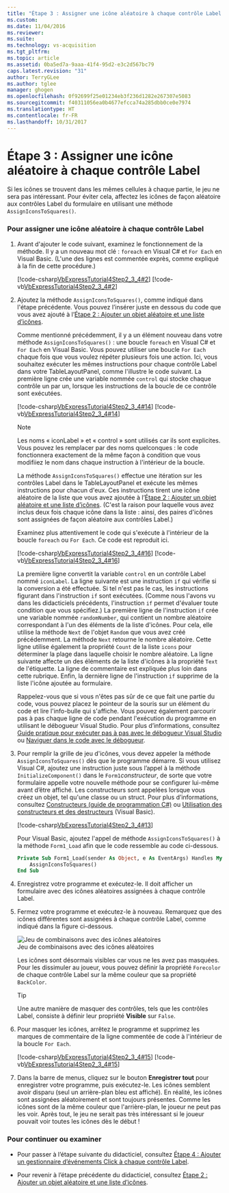 ```yaml
---
title: "Étape 3 : Assigner une icône aléatoire à chaque contrôle Label | Microsoft Docs"
ms.custom: 
ms.date: 11/04/2016
ms.reviewer: 
ms.suite: 
ms.technology: vs-acquisition
ms.tgt_pltfrm: 
ms.topic: article
ms.assetid: 0ba5ed7a-9aaa-41f4-95d2-e3c2d567bc79
caps.latest.revision: "31"
author: TerryGLee
ms.author: tglee
manager: ghogen
ms.openlocfilehash: 0f92699f25e01234eb3f236d1282e267307e5083
ms.sourcegitcommit: f40311056ea0b4677efcca74a285dbb0ce0e7974
ms.translationtype: HT
ms.contentlocale: fr-FR
ms.lasthandoff: 10/31/2017
---
```

# <a name="step-3-assign-a-random-icon-to-each-label"></a>Étape 3 : Assigner une icône aléatoire à chaque contrôle Label
Si les icônes se trouvent dans les mêmes cellules à chaque partie, le jeu ne sera pas intéressant. Pour éviter cela, affectez les icônes de façon aléatoire aux contrôles Label du formulaire en utilisant une méthode `AssignIconsToSquares()`.  
  
### <a name="to-assign-a-random-icon-to-each-label"></a>Pour assigner une icône aléatoire à chaque contrôle Label  
  
1.  Avant d'ajouter le code suivant, examinez le fonctionnement de la méthode. Il y a un nouveau mot clé : `foreach` en Visual C# et `For Each` en Visual Basic. (L'une des lignes est commentée exprès, comme expliqué à la fin de cette procédure.)  
  
     [!code-csharp[VbExpressTutorial4Step2_3_4#2](../ide/codesnippet/CSharp/step-3-assign-a-random-icon-to-each-label_1.cs)]
     [!code-vb[VbExpressTutorial4Step2_3_4#2](../ide/codesnippet/VisualBasic/step-3-assign-a-random-icon-to-each-label_1.vb)]  
  
2.  Ajoutez la méthode `AssignIconsToSquares()`, comme indiqué dans l'étape précédente. Vous pouvez l’insérer juste en dessous du code que vous avez ajouté à l’[Étape 2 : Ajouter un objet aléatoire et une liste d’icônes](../ide/step-2-add-a-random-object-and-a-list-of-icons.md).  
  
     Comme mentionné précédemment, il y a un élément nouveau dans votre méthode `AssignIconsToSquares()` : une boucle `foreach` en Visual C# et `For Each` en Visual Basic. Vous pouvez utiliser une boucle `For Each` chaque fois que vous voulez répéter plusieurs fois une action. Ici, vous souhaitez exécuter les mêmes instructions pour chaque contrôle Label dans votre TableLayoutPanel, comme l'illustre le code suivant. La première ligne crée une variable nommée `control` qui stocke chaque contrôle un par un, lorsque les instructions de la boucle de ce contrôle sont exécutées.  
  
     [!code-csharp[VbExpressTutorial4Step2_3_4#14](../ide/codesnippet/CSharp/step-3-assign-a-random-icon-to-each-label_2.cs)]
     [!code-vb[VbExpressTutorial4Step2_3_4#14](../ide/codesnippet/VisualBasic/step-3-assign-a-random-icon-to-each-label_2.vb)]  
  
    > [!NOTE]
    >  Les noms « iconLabel » et « control » sont utilisés car ils sont explicites. Vous pouvez les remplacer par des noms quelconques : le code fonctionnera exactement de la même façon à condition que vous modifiiez le nom dans chaque instruction à l'intérieur de la boucle.  
  
     La méthode `AssignIconsToSquares()` effectue une itération sur les contrôles Label dans le TableLayoutPanel et exécute les mêmes instructions pour chacun d'eux. Ces instructions tirent une icône aléatoire de la liste que vous avez ajoutée à l’[Étape 2 : Ajouter un objet aléatoire et une liste d’icônes](../ide/step-2-add-a-random-object-and-a-list-of-icons.md). (C'est la raison pour laquelle vous avez inclus deux fois chaque icône dans la liste : ainsi, des paires d'icônes sont assignées de façon aléatoire aux contrôles Label.)  
  
     Examinez plus attentivement le code qui s'exécute à l'intérieur de la boucle `foreach` ou `For Each`. Ce code est reproduit ici.  
  
     [!code-csharp[VbExpressTutorial4Step2_3_4#16](../ide/codesnippet/CSharp/step-3-assign-a-random-icon-to-each-label_3.cs)]
     [!code-vb[VbExpressTutorial4Step2_3_4#16](../ide/codesnippet/VisualBasic/step-3-assign-a-random-icon-to-each-label_3.vb)]  
  
     La première ligne convertit la variable `control` en un contrôle Label nommé `iconLabel`. La ligne suivante est une instruction `if` qui vérifie si la conversion a été effectuée. Si tel n'est pas le cas, les instructions figurant dans l'instruction `if` sont exécutées. (Comme nous l'avons vu dans les didacticiels précédents, l'instruction `if` permet d'évaluer toute condition que vous spécifiez.) La première ligne de l'instruction `if` crée une variable nommée `randomNumber`, qui contient un nombre aléatoire correspondant à l'un des éléments de la liste d'icônes. Pour cela, elle utilise la méthode `Next` de l'objet `Random` que vous avez créé précédemment. La méthode `Next` retourne le nombre aléatoire. Cette ligne utilise également la propriété `Count` de la liste `icons` pour déterminer la plage dans laquelle choisir le nombre aléatoire. La ligne suivante affecte un des éléments de la liste d'icônes à la propriété `Text` de l'étiquette. La ligne de commentaire est expliquée plus loin dans cette rubrique. Enfin, la dernière ligne de l'instruction `if` supprime de la liste l'icône ajoutée au formulaire.  
  
     Rappelez-vous que si vous n'êtes pas sûr de ce que fait une partie du code, vous pouvez placez le pointeur de la souris sur un élément du code et lire l'info-bulle qui s'affiche. Vous pouvez également parcourir pas à pas chaque ligne de code pendant l'exécution du programme en utilisant le débogueur Visual Studio. Pour plus d’informations, consultez [Guide pratique pour exécuter pas à pas avec le débogueur Visual Studio](http://msdn.microsoft.com/vstudio/ee672313.aspx) ou [Naviguer dans le code avec le débogueur](../debugger/navigating-through-code-with-the-debugger.md).  
  
3.  Pour remplir la grille de jeu d'icônes, vous devez appeler la méthode `AssignIconsToSquares()` dès que le programme démarre. Si vous utilisez Visual C#, ajoutez une instruction juste sous l’appel à la méthode `InitializeComponent()` dans le `Form1`*constructeur*, de sorte que votre formulaire appelle votre nouvelle méthode pour se configurer lui-même avant d’être affiché. Les constructeurs sont appelées lorsque vous créez un objet, tel qu'une classe ou un struct. Pour plus d’informations, consultez [Constructeurs (guide de programmation C#)](http://msdn.microsoft.com/library/ace5hbzh.aspx) ou [Utilisation des constructeurs et des destructeurs](http://msdn.microsoft.com/library/2z08e49e.aspx) (Visual Basic).  
  
     [!code-csharp[VbExpressTutorial4Step2_3_4#13](../ide/codesnippet/CSharp/step-3-assign-a-random-icon-to-each-label_4.cs)]  
  
     Pour Visual Basic, ajoutez l'appel de méthode `AssignIconsToSquares()` à la méthode `Form1_Load` afin que le code ressemble au code ci-dessous.  
  
    ```vb  
    Private Sub Form1_Load(sender As Object, e As EventArgs) Handles MyBase.Load  
        AssignIconsToSquares()  
    End Sub  
    ```  
  
4.  Enregistrez votre programme et exécutez-le. Il doit afficher un formulaire avec des icônes aléatoires assignées à chaque contrôle Label.  
  
5.  Fermez votre programme et exécutez-le à nouveau. Remarquez que des icônes différentes sont assignées à chaque contrôle Label, comme indiqué dans la figure ci-dessous.  
  
     ![Jeu de combinaisons avec des icônes aléatoires](../ide/media/express_tut4step3.png "Express_Tut4Step3")  
Jeu de combinaisons avec des icônes aléatoires  
  
     Les icônes sont désormais visibles car vous ne les avez pas masquées. Pour les dissimuler au joueur, vous pouvez définir la propriété `Forecolor` de chaque contrôle Label sur la même couleur que sa propriété `BackColor`.  
  
    > [!TIP]
    >  Une autre manière de masquer des contrôles, tels que les contrôles Label, consiste à définir leur propriété **Visible** sur `False`.  
  
6.  Pour masquer les icônes, arrêtez le programme et supprimez les marques de commentaire de la ligne commentée de code à l'intérieur de la boucle `For Each`.  
  
     [!code-csharp[VbExpressTutorial4Step2_3_4#15](../ide/codesnippet/CSharp/step-3-assign-a-random-icon-to-each-label_5.cs)]
     [!code-vb[VbExpressTutorial4Step2_3_4#15](../ide/codesnippet/VisualBasic/step-3-assign-a-random-icon-to-each-label_5.vb)]  
  
7.  Dans la barre de menus, cliquez sur le bouton **Enregistrer tout** pour enregistrer votre programme, puis exécutez-le. Les icônes semblent avoir disparu (seul un arrière-plan bleu est affiché). En réalité, les icônes sont assignées aléatoirement et sont toujours présentes. Comme les icônes sont de la même couleur que l'arrière-plan, le joueur ne peut pas les voir. Après tout, le jeu ne serait pas très intéressant si le joueur pouvait voir toutes les icônes dès le début !  
  
### <a name="to-continue-or-review"></a>Pour continuer ou examiner  
  
-   Pour passer à l’étape suivante du didacticiel, consultez [Étape 4 : Ajouter un gestionnaire d’événements Click à chaque contrôle Label](../ide/step-4-add-a-click-event-handler-to-each-label.md).  
  
-   Pour revenir à l’étape précédente du didacticiel, consultez [Étape 2 : Ajouter un objet aléatoire et une liste d’icônes](../ide/step-2-add-a-random-object-and-a-list-of-icons.md).